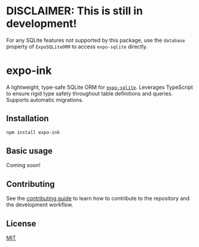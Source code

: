 # DISCLAIMER: This is still in development!

For any SQLite features not supported by this package, use the `database` property of `ExpoSQLiteORM` to access `expo-sqlite` directly.

# expo-ink

A lightweight, type-safe SQLite ORM for [`expo-sqlite`](https://www.npmjs.com/package/expo-sqlite). Leverages TypeScript to ensure rigid type safety throughout table definitions and queries. Supports automatic migrations.

## Installation

```sh
npm install expo-ink
```

## Basic usage

Coming soon!

## Contributing

See the [contributing guide](CONTRIBUTING.md) to learn how to contribute to the repository and the development workflow.

## License

[MIT](https://en.wikipedia.org/wiki/MIT_License)
